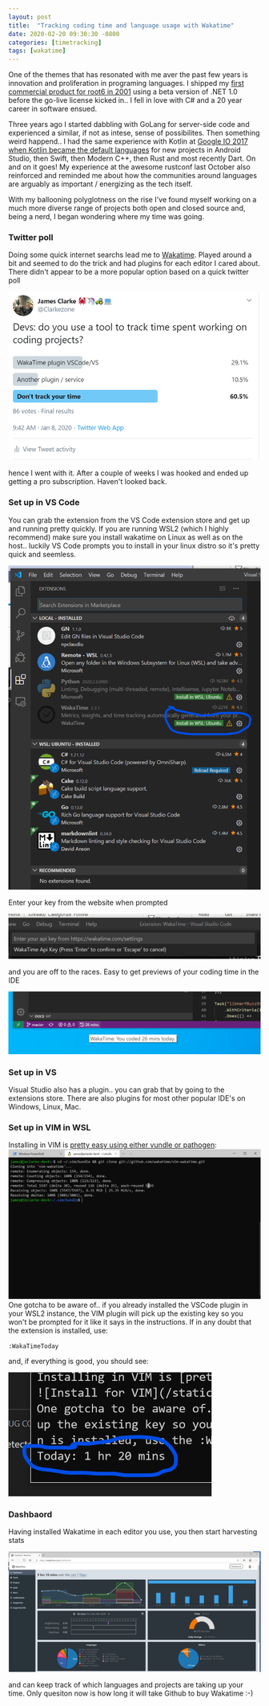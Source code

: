 ```yaml
---
layout: post
title:  "Tracking coding time and language usage with Wakatime"
date: 2020-02-20 09:30:30 -0800
categories: [timetracking]
tags: [wakatime]
---
```


One of the themes that has resonated with me aver the past few years is innovation and proliferation in programing languages.  I shipped my [first commercial product for root6 in 2001](https://www.4rfv.co.uk/industrynews/2872/beam_tv_launch_new_system) using a beta version of .NET 1.0 before the go-live license kicked in.. I fell in love with C# and a 20 year career in software ensued.

Three years ago I started dabbling with GoLang for server-side code and experienced a similar, if not as intese, sense of possibilites.  Then something weird happend.. I had the same experience with Kotlin at [Google IO 2017 when Kotlin became the default languages](https://www.youtube.com/watch?v=Hx_rwS1NTiI&list=PLx-LPiGjoc1I8bdan6sYrCAOMquPuJIzD&index=2&t=1091s) for new projects in Android Studio, then Swift, then Modern C++, then Rust and most recently Dart.  On and on it goes! My experience at the awesome rustconf last October also reinforced and reminded me about how the communities around languages are arguably as important / energizing as the tech itself.

With my ballooning polyglotness on the rise I've found myself working on a much more diverse range of projects both open and closed source and, being a nerd, I began wondering where my time was going.

### Twitter poll

Doing some quick internet searchs lead me to [Wakatime](https://wakatime.com/). Played around a bit and seemed to do the trick and had plugins for each editor I cared about.  There didn't appear to be a more popular option based on a quick twitter poll

[![time tracking tweet](/static/img/waka-2-20-2020/timetrackingtweet.png)](https://twitter.com/Clarkezone/status/1214965724436762624)

hence I went with it.  After a couple of weeks I was hooked and ended up getting a pro subscription.  Haven't looked back.

### Set up in VS Code

You can grab the extension from the VS Code extension store and get up and running pretty quickly.  If you are running WSL2 (which I highly recommend) make sure you install wakatime on Linux as well as on the host.. luckily VS Code prompts you to install in your linux distro so it's pretty quick and seemless.

![intsalled local not on WSL2](/static/img/waka-2-20-2020/wakatime-not.png)

Enter your key from the website when prompted

![Enter key](/static/img/waka-2-20-2020/Wakatimekey.png)

and you are off to the races.  Easy to get previews of your coding time in the IDE

![Coding time in VS code](/static/img/waka-2-20-2020/codingtime.png)

### Set up in VS

Visual Studio also has a plugin.. you can grab that by going to the extensions store.  There are also plugins for most other popular IDE's on Windows, Linux, Mac.

### Set up in VIM in WSL

Installing in VIM is [pretty easy using either vundle or pathogen](https://wakatime.com/vim):
![Install for VIM](/static/img/waka-2-20-2020/installforvim.png)
One gotcha to be aware of.. if you already installed the VSCode plugin in your WSL2 instance, the VIM plugin will pick up the existing key so you won't be prompted for it like it says in the instructions.  If in any doubt that the extension is installed, use:

```vim
:WakaTimeToday
```

and, if everything is good, you should see:

![Install for VIM](/static/img/waka-2-20-2020/timetodayvim.png)

### Dashbaord

Having installed Wakatime in each editor you use, you then start harvesting stats

![Dashboard](/static/img/waka-2-20-2020/dashboard.png)

and can keep track of which languages and projects are taking up your time.  Only quesiton now is how long it will take Github to buy Wakatime :-)
